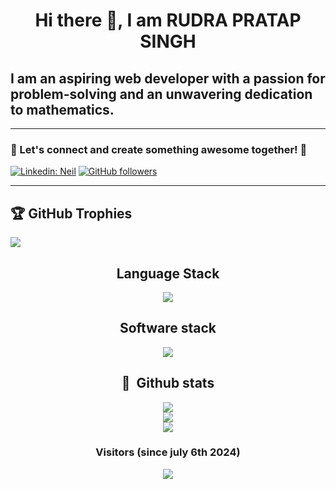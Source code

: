 <h1 align="center">Hi there 👋, I am RUDRA PRATAP SINGH </h1>
<h2 class="intro-title">I am an aspiring web developer with a passion for problem-solving and an unwavering dedication to mathematics.</h2>



<hr />

<h3> 🌟 Let's connect and create something awesome together! 🚀 </h3>

[![Linkedin: Neil](https://img.shields.io/badge/LinkedIn-0077B5?style=for-the-badge&logo=linkedin&logoColor=white&link=)](https://www.linkedin.com/in/rudra-pratap-singh-3b354b272/)
[![GitHub followers](https://img.shields.io/badge/GitHub-100000?style=for-the-badge&logo=github&logoColor=white)](https://github.com/lord-rudra0)
<hr />

## 🏆 GitHub Trophies
![](https://github-profile-trophy.vercel.app/?username=lord-rudra0&theme=radical&no-frame=false&no-bg=true&margin-w=4)

<div align = "center" >
   
   ## Language Stack
   <p align="center">
     <a href="https://skillicons.dev">
       <img src="https://skillicons.dev/icons?i=c,py,java,cs,html,css,dotnet,bootstrap,express,js,ts,jquery,mysql,npm" />
     </a>
   </p>
   
   ## Software stack
   <p align="center">
     <a href="https://skillicons.dev">
       <img src="https://skillicons.dev/icons?i=git,github,ubuntu,linux,unity,vscode,windows,figma,postman" />
     </a>
   </p>
   
             
             
             
   
   ## 🧰 &nbsp;Github stats
   ![](https://github-readme-stats-alpha-snowy-32.vercel.app/api?username=lord-rudra0&theme=merko&hide_border=false&include_all_commits=true&count_private=true)<br/>
   ![](https://github-readme-streak-stats.herokuapp.com/?user=lord-rudra0&theme=radical&hide_border=false)<br/>
   [![](https://github-readme-stats.vercel.app/api/top-langs/?username=lord-rudra0&theme=radical&hide_border=false&include_all_commits=true&count_private=true&layout=compact)](#Stats)<br/>
   
<div />

### Visitors (since july 6th 2024)

[![](https://visitcount.itsvg.in/api?id=lord-rudra0&icon=0&color=0)](#Visitors)

<!---
NeilSenEasow/NeilSenEasow is a ✨ special ✨ repository because its `README.md` (this file) appears on your GitHub profile.
You can click the Preview link to take a look at your changes.
--->

